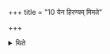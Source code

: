 +++
title = "10 येन हिरण्यम् मिमते"

+++

<details><summary>थिते</summary>

10. Having measured the gold with that weight with which (the merchants) measure it, (the sacrificer) gives it.
</details>
